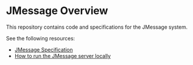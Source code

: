 # JMessage Overview

This repository contains code and specifications for the JMessage system.

See the following resources:

* [JMessage Specification](specification.md)
* [How to run the JMessage server locally](running_server.md)
